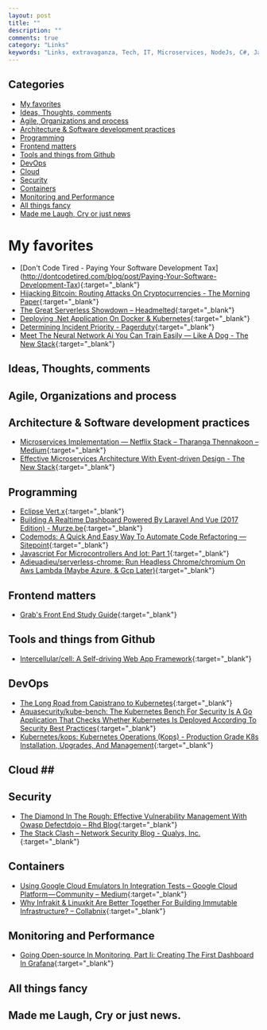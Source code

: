 ```yaml
---
layout: post
title: ""
description: ""
comments: true
category: "Links"
keywords: "Links, extravaganza, Tech, IT, Microservices, NodeJs, C#, Javascript, Solution architecture"
---
```


## Categories ##
* [My favorites](#favorites)
* [Ideas, Thoughts, comments](#ideas)
* [Agile, Organizations and process](#agile)
* [Architecture & Software development practices](#development)
* [Programming](#net)
* [Frontend matters](#web)
* [Tools and things from Github](#tools)
* [DevOps](#devops)
* [Cloud](#cloud)
* [Security](#security)
* [Containers](#containers)
* [Monitoring and Performance](#monitoring)
* [All things fancy](#buzz)
* [Made me Laugh, Cry or just news](#news)

# My favorites<a name="favorites"></a> #
* [Don't Code Tired - Paying Your Software Development Tax]
(http://dontcodetired.com/blog/post/Paying-Your-Software-Development-Tax){:target="_blank"}
* [Hijacking Bitcoin: Routing Attacks On Cryptocurrencies - The Morning Paper](https://blog.acolyer.org/2017/06/27/hijacking-bitcoin-routing-attacks-on-cryptocurrencies/){:target="_blank"}
* [The Great Serverless Showdown – Headmelted](https://headmelted.com/serverless-showdown-4a771ca561d2){:target="_blank"}
* [Deploying .Net Application On Docker & Kubernetes](https://www.xenonstack.com/blog/deploying-net-application-on-docker-kubernetes){:target="_blank"}
* [Determining Incident Priority - Pagerduty](https://www.pagerduty.com/blog/determining-incident-priority/){:target="_blank"}
* [Meet The Neural Network Ai You Can Train Easily — Like A Dog - The New Stack](https://thenewstack.io/meet-neural-network-ai-can-train-easily-like-dog/){:target="_blank"}

## Ideas, Thoughts, comments <a name="ideas"></a> ##

## Agile, Organizations and process<a name="agile"></a> ##

## Architecture & Software development practices <a name="development"></a> ##
* [Microservices Implementation — Netflix Stack – Tharanga Thennakoon – Medium](https://medium.com/@tharanganilupul/microservices-implementation-netflix-stack-ba4f4a57a79f){:target="_blank"}
* [Effective Microservices Architecture With Event-driven Design - The New Stack](https://thenewstack.io/event-driven-design-will-drive-microservices-clarity/){:target="_blank"}

## Programming <a name="net"></a> ##
* [Eclipse Vert.x](http://vertx.io/){:target="_blank"}
* [Building A Realtime Dashboard Powered By Laravel And Vue (2017 Edition) - Murze.be](https://murze.be/2017/06/building-realtime-dashboard-powered-laravel-vue-2017-edition/){:target="_blank"}
* [Codemods: A Quick And Easy Way To Automate Code Refactoring — Sitepoint](https://www.sitepoint.com/getting-started-with-codemods/){:target="_blank"}
* [Javascript For Microcontrollers And Iot: Part 1](https://auth0.com/blog/javascript-for-microcontrollers-and-iot-part-1/){:target="_blank"}
* [Adieuadieu/serverless-chrome: Run Headless Chrome/chromium On Aws Lambda (Maybe Azure, & Gcp Later)](https://github.com/adieuadieu/serverless-chrome){:target="_blank"}

## Frontend matters <a name="web"></a> ##
* [Grab's Front End Study Guide](http://engineering.grab.com/grabs-front-end-study-guide){:target="_blank"}

## Tools and things from Github <a name="tools"></a> ##
* [Intercellular/cell: A Self-driving Web App Framework](https://github.com/intercellular/cell){:target="_blank"}

## DevOps<a name="devops"></a> ##
* [The Long Road from Capistrano to Kubernetes](https://phraseapp.s3-eu-west-1.amazonaws.com/cap-to-kube.pdf){:target="_blank"}
* [Aquasecurity/kube-bench: The Kubernetes Bench For Security Is A Go Application That Checks Whether Kubernetes Is Deployed According To Security Best Practices](https://github.com/aquasecurity/kube-bench){:target="_blank"}
* [Kubernetes/kops: Kubernetes Operations (Kops) - Production Grade K8s Installation, Upgrades, And Management](https://github.com/kubernetes/kops){:target="_blank"}

## Cloud <a name="cloud"></a>##

## Security<a name="security"></a> ##
* [The Diamond In The Rough: Effective Vulnerability Management With Owasp Defectdojo – Rhd Blog](https://developers.redhat.com/blog/2017/06/23/the-diamond-in-the-rough-effective-vulnerability-management-with-owasp-defectdojo/){:target="_blank"}
* [The Stack Clash – Network Security Blog - Qualys, Inc.](https://blog.qualys.com/securitylabs/2017/06/19/the-stack-clash){:target="_blank"}

## Containers <a name="containers"></a> ##
* [Using Google Cloud Emulators In Integration Tests – Google Cloud Platform — Community – Medium](https://medium.com/google-cloud/using-google-cloud-emulators-for-integration-tests-7812890ebe0d){:target="_blank"}
* [Why Infrakit & Linuxkit Are Better Together For Building Immutable Infrastructure? – Collabnix](http://collabnix.com/when-infrakit-meet-linuxkit-for-the-first-time/){:target="_blank"}

## Monitoring and Performance <a name="monitoring"></a> ##
* [Going Open-source In Monitoring, Part Ii: Creating The First Dashboard In Grafana](https://medium.com/@SergeyNuzhdin/going-open-source-in-monitoring-part-ii-creating-the-first-dashboard-in-grafana-ada59a4ced2e?__s=6izvcszagfpuqzzmdi2h){:target="_blank"}
## All things fancy <a name="buzz"></a> ##

## Made me Laugh, Cry or just news. <a name="news"></a> ##
